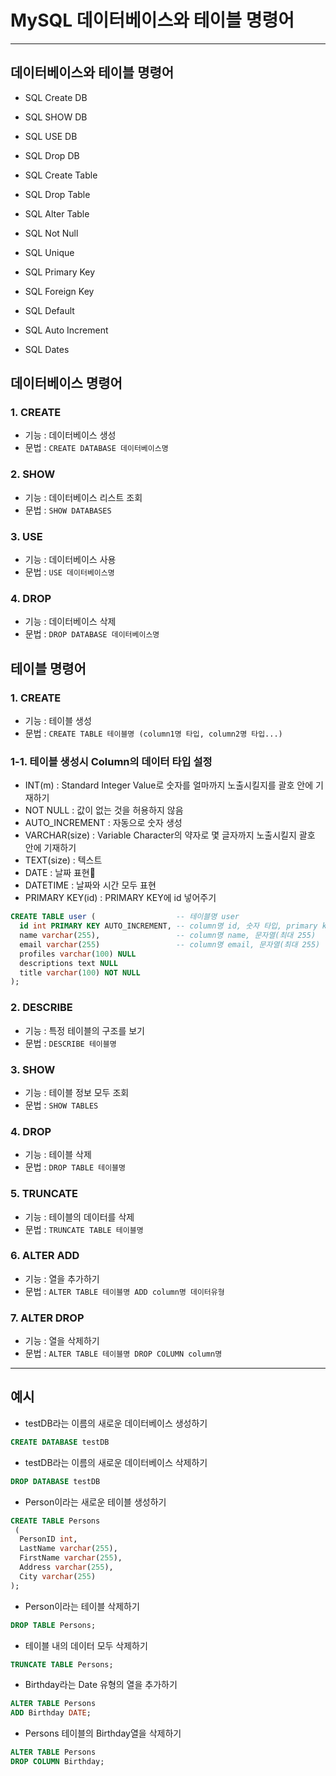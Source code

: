 # MySQL 데이터베이스와 테이블 명령어


***

## 데이터베이스와 테이블 명령어
- SQL Create DB

- SQL SHOW DB

- SQL USE DB

- SQL Drop DB

- SQL Create Table

- SQL Drop Table

- SQL Alter Table

- SQL Not Null

- SQL Unique

- SQL Primary Key

- SQL Foreign Key

- SQL Default

- SQL Auto Increment

- SQL Dates


## 데이터베이스 명령어

### 1. CREATE 
- 기능 : 데이터베이스 생성
- 문법 : ```CREATE DATABASE 데이터베이스명```

### 2. SHOW
- 기능 : 데이터베이스 리스트 조회
- 문법 : ```SHOW DATABASES```

### 3. USE
- 기능 : 데이터베이스 사용
- 문법 : ```USE 데이터베이스명```

### 4. DROP
- 기능 : 데이터베이스 삭제
- 문법 : ```DROP DATABASE 데이터베이스명```


## 테이블 명령어

### 1. CREATE
- 기능 : 테이블 생성
- 문법 : ```CREATE TABLE 테이블명 (column1명 타입, column2명 타입...)```

### 1-1. 테이블 생성시 Column의 데이터 타입 설정
- INT(m) : Standard Integer Value로 숫자를 얼마까지 노출시킬지를 괄호 안에 기재하기
- NOT NULL : 값이 없는 것을 허용하지 않음
- AUTO_INCREMENT : 자동으로 숫자 생성
- VARCHAR(size) : Variable Character의 약자로 몇 글자까지 노출시킬지 괄호 안에 기재하기
- TEXT(size) : 텍스트
- DATE : 날짜 표현
- DATETIME : 날짜와 시간 모두 표현
- PRIMARY KEY(id) : PRIMARY KEY에 id 넣어주기

```sql
CREATE TABLE user (                  -- 테이블명 user
  id int PRIMARY KEY AUTO_INCREMENT, -- column명 id, 숫자 타입, primary key, 자동 생성됨
  name varchar(255),                 -- column명 name, 문자열(최대 255)
  email varchar(255)                 -- column명 email, 문자열(최대 255)
  profiles varchar(100) NULL
  descriptions text NULL
  title varchar(100) NOT NULL
);
```

### 2. DESCRIBE
- 기능 : 특정 테이블의 구조를 보기
- 문법 : ```DESCRIBE 테이블명```

### 3. SHOW
- 기능 : 테이블 정보 모두 조회
- 문법 : ```SHOW TABLES```

### 4. DROP
- 기능 : 테이블 삭제
- 문법 : ```DROP TABLE 테이블명```

### 5. TRUNCATE
- 기능 : 테이블의 데이터를 삭제
- 문법 : ```TRUNCATE TABLE 테이블명```

### 6. ALTER ADD
- 기능 : 열을 추가하기
- 문법 : ```ALTER TABLE 테이블명 ADD column명 데이터유형```

### 7. ALTER DROP
- 기능 : 열을 삭제하기
- 문법 : ```ALTER TABLE 테이블명 DROP COLUMN column명```

***

## 예시

- testDB라는 이름의 새로운 데이터베이스 생성하기
```sql
CREATE DATABASE testDB
```

- testDB라는 이름의 새로운 데이터베이스 삭제하기
```sql
DROP DATABASE testDB
```

- Person이라는 새로운 테이블 생성하기

```sql
CREATE TABLE Persons
 (
  PersonID int,
  LastName varchar(255),
  FirstName varchar(255),
  Address varchar(255),
  City varchar(255) 
);
```

- Person이라는 테이블 삭제하기
```sql
DROP TABLE Persons;
```

- 테이블 내의 데이터 모두 삭제하기
```sql
TRUNCATE TABLE Persons;
```

- Birthday라는 Date 유형의 열을 추가하기
```sql
ALTER TABLE Persons
ADD Birthday DATE;
```

- Persons 테이블의 Birthday열을 삭제하기
```sql
ALTER TABLE Persons
DROP COLUMN Birthday;
```
